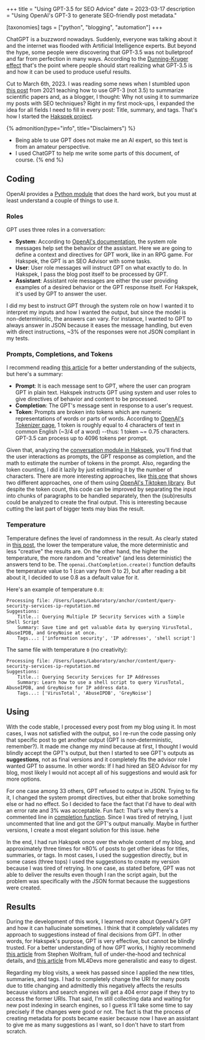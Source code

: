 +++
title = "Using GPT-3.5 for SEO Advice"
date  = 2023-03-17
description = "Using OpenAI's GPT-3 to generate SEO-friendly post metadata."

[taxonomies]
tags = ["python", "blogging", "automation"]
+++

ChatGPT is a buzzword nowadays.  Suddenly, everyone was talking about it and the internet was flooded with Artificial Intelligence experts.  But beyond the hype, some people were discovering that GPT-3.5 was not bulletproof and far from perfection in many ways.  According to the [Dunning-Kruger effect](https://www.ml4devs.com/newsletter/019-chatgpt-generative-ai-large-language-model/) that's the point where people should start realizing what GPT-3.5 is and how it can be used to produce useful results.

Cut to March 6th, 2023.  I was reading some news when I stumbled upon [this post](https://medium.com/geekculture/a-paper-summarizer-with-python-and-gpt-3-2c718bc3bc88) from 2021 teaching how to use GPT-3 (not 3.5) to summarize scientific papers and, as a blogger, I thought: Why not using it to summarize my posts with SEO techniques?  Right in my first mock-ups, I expanded the idea for all fields I need to fill in every post: Title, summary, and tags.  That's how I started the [Hakspek project](https://github.com/lopes/hakspek).

{% admonition(type="info", title="Disclaimers") %}
- Being able to use GPT does not make me an AI expert, so this text is from an amateur perspective.
- I used ChatGPT to help me write some parts of this document, of course.
{% end %}


## Coding

OpenAI provides a [Python module](https://github.com/openai/openai-python) that does the hard work, but you must at least understand a couple of things to use it.

### Roles
GPT uses three roles in a conversation:

- **System**: According to [OpenAI's documentation](https://platform.openai.com/docs/guides/chat/introduction), the system role messages help set the behavior of the assistant.  Here we are going to define a context and directives for GPT work, like in an RPG game.  For Hakspek, the GPT is an SEO Advisor with some tasks.
- **User**: User role messages will instruct GPT on what exactly to do.  In Hakspek, I pass the blog post itself to be processed by GPT.
- **Assistant**: Assistant role messages are either the user providing examples of a desired behavior or the GPT response itself.  For Hakspek, it's used by GPT to answer the user.

I did my best to instruct GPT through the system role on how I wanted it to interpret my inputs and how I wanted the output, but since the model is non-deterministic, the answers can vary.  For instance, I wanted to GPT to always answer in JSON because it eases the message handling, but even with direct instructions, ~3% of the responses were not JSON compliant in my tests.

### Prompts, Completions, and Tokens
I recommend reading [this article](https://subscription.packtpub.com/book/data/9781800563193/2/ch02lvl1sec06/understanding-prompts-completions-and-tokens) for a better understanding of the subjects, but here's a summary:

- **Prompt**: It is each message sent to GPT, where the user can program GPT in plain text.  Hakspek instructs GPT using system and user roles to give directives of behavior and content to be processed.
- **Completion**: The GPT's message sent in response to a user's request.
- **Token**: Prompts are broken into tokens which are numeric representations of words or parts of words.  According to [OpenAI's Tokenizer page](https://platform.openai.com/tokenizer), 1 token is roughly equal to 4 characters of text in common English (~3/4 of a word) --thus: 1 token ~= 0.75 characters.  GPT-3.5 can process up to 4096 tokens per prompt.

Given that, analyzing the [conversation module in Hakspek](https://github.com/lopes/hakspek/blob/main/hakspek/conversation.py), you'll find that the user interactions as prompts, the GPT response as completion, and the math to estimate the number of tokens in the prompt.  Also, regarding the token counting, I did it lazily by just estimating it by the number of characters.  There are more interesting approaches, like [this one](https://blog.devgenius.io/counting-tokens-for-openai-gpt-3-api-59c8e0812eeb) that shows two different approaches, one of them using [OpenAI's Tiktoken library](https://github.com/openai/tiktoken).  But despite the token count, this code can be improved by separating the input into chunks of paragraphs to be handled separately, then the (sub)results could be analyzed to create the final output.  This is interesting because cutting the last part of bigger texts may bias the result.

### Temperature
Temperature defines the level of randomness in the result.  As clearly stated in [this post](https://writings.stephenwolfram.com/2023/02/what-is-chatgpt-doing-and-why-does-it-work/), the lower the temperature value, the more deterministic and less "creative" the results are.  On the other hand, the higher the temperature, the more random and "creative" (and less deterministic) the answers tend to be.  The `openai.ChatCompletion.create()` function defaults the temperature value to 1 (can vary from 0 to 2), but after reading a bit about it, I decided to use 0.8 as a default value for it.

Here's an example of temperature `0.8`:

```
Processing file: /Users/lopes/Laboratory/anchor/content/query-security-services-ip-reputation.md
Suggestions:
	Title..: Querying Multiple IP Security Services with a Simple Shell Script
	Summary: Save time and get valuable data by querying VirusTotal, AbuseIPDB, and GreyNoise at once.
	Tags...: ['information security', 'IP addresses', 'shell script']
```

The same file with temperature `0` (no creativity):

```
Processing file: /Users/lopes/Laboratory/anchor/content/query-security-services-ip-reputation.md
Suggestions:
	Title..: Querying Security Services for IP Addresses
	Summary: Learn how to use a shell script to query VirusTotal, AbuseIPDB, and GreyNoise for IP address data.
	Tags...: ['VirusTotal', 'AbuseIPDB', 'GreyNoise']
```


## Using
With the code stable, I processed every post from my blog using it.  In most cases, I was not satisfied with the output, so I re-run the code passing only that specific post to get another output (GPT is non-deterministic, remember?).  It made me change my mind because at first, I thought I would blindly accept the GPT's output, but then I started to see GPT's outputs as **suggestions**, not as final versions and it completely fits the advisor role I wanted GPT to assume.  In other words: If I had hired an SEO Advisor for my blog, most likely I would not accept all of his suggestions and would ask for more options.

For one case among 33 others, GPT refused to output in JSON.  Trying to fix it, I changed the system prompt directives, but either that broke something else or had no effect.  So I decided to face the fact that I'd have to deal with an error rate and 3% was acceptable.  Fun fact: That's why there's a commented line in [completion function](https://github.com/lopes/hakspek/blob/main/hakspek/conversation.py).  Since I was tired of retrying, I just uncommented that line and got the GPT's output manually.  Maybe in further versions, I create a most elegant solution for this issue.  hehe

In the end, I had run Hakspek once over the whole content of my blog, and approximately three times for &approx;80% of posts to get other ideas for titles, summaries, or tags.  In most cases, I used the suggestion directly, but in some cases (three tops) I used the suggestions to create my version because I was tired of retrying.  In one case, as stated before, GPT was not able to deliver the results even though I ran the script again, but the problem was specifically with the JSON format because the suggestions were created.


## Results
During the development of this work, I learned more about OpenAI's GPT and how it can hallucinate sometimes.  I think that it completely validates my approach to suggestions instead of final decisions from GPT.  In other words, for Hakspek's purpose, GPT is very effective, but cannot be blindly trusted.  For a better understanding of how GPT works, I highly recommend [this article](https://writings.stephenwolfram.com/2023/02/what-is-chatgpt-doing-and-why-does-it-work/) from Stephen Wolfram, full of under-the-hood and technical details, and [this article](https://www.ml4devs.com/newsletter/019-chatgpt-generative-ai-large-language-model/) from ML4Devs more generalistic and easy to digest.

Regarding my blog visits, a week has passed since I applied the new titles, summaries, and tags.  I had to completely change the URI for many posts due to title changing and admittedly this negatively affects the results because visitors and search engines will get a 404 error page if they try to access the former URIs.  That said, I'm still collecting data and waiting for new post indexing in search engines, so I guess it'll take some time to say precisely if the changes were good or not.  The fact is that the process of creating metadata for posts became easier because now I have an assistant to give me as many suggestions as I want, so I don't have to start from scratch.
